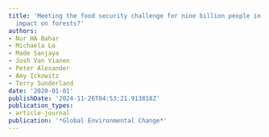 ```yaml
---
title: 'Meeting the food security challenge for nine billion people in 2050: What
  impact on forests?'
authors:
- Nur HA Bahar
- Michaela Lo
- Made Sanjaya
- Josh Van Vianen
- Peter Alexander
- Amy Ickowitz
- Terry Sunderland
date: '2020-01-01'
publishDate: '2024-11-26T04:53:21.913818Z'
publication_types:
- article-journal
publication: '*Global Environmental Change*'
---
```

